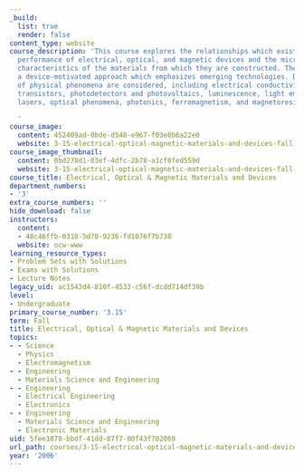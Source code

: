 ```yaml
---
_build:
  list: true
  render: false
content_type: website
course_description: 'This course explores the relationships which exist between the
  performance of electrical, optical, and magnetic devices and the microstructural
  characteristics of the materials from which they are constructed. The class uses
  a device-motivated approach which emphasizes emerging technologies. Device applications
  of physical phenomena are considered, including electrical conductivity and doping,
  transistors, photodetectors and photovoltaics, luminescence, light emitting diodes,
  lasers, optical phenomena, photonics, ferromagnetism, and magnetoresistance.

  '
course_image:
  content: 452409ad-0bde-d548-e967-f03e0b6a22e0
  website: 3-15-electrical-optical-magnetic-materials-and-devices-fall-2006
course_image_thumbnail:
  content: 0bd278d1-03ef-4dfc-2b78-a1cf0fed559d
  website: 3-15-electrical-optical-magnetic-materials-and-devices-fall-2006
course_title: Electrical, Optical & Magnetic Materials and Devices
department_numbers:
- '3'
extra_course_numbers: ''
hide_download: false
instructors:
  content:
  - 48c46ffb-0318-5d70-9236-fd1076f7b738
  website: ocw-www
learning_resource_types:
- Problem Sets with Solutions
- Exams with Solutions
- Lecture Notes
legacy_uid: ac1543d4-810f-4533-c56f-dcdd714df39b
level:
- Undergraduate
primary_course_number: '3.15'
term: Fall
title: Electrical, Optical & Magnetic Materials and Devices
topics:
- - Science
  - Physics
  - Electromagnetism
- - Engineering
  - Materials Science and Engineering
- - Engineering
  - Electrical Engineering
  - Electronics
- - Engineering
  - Materials Science and Engineering
  - Electronic Materials
uid: 5fee1878-bbdf-41dd-87f7-80f43f702069
url_path: courses/3-15-electrical-optical-magnetic-materials-and-devices-fall-2006
year: '2006'
---
```

